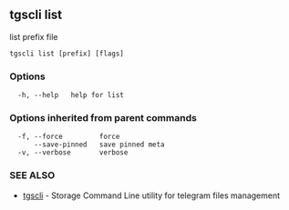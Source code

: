 ## tgscli list

list prefix file

```
tgscli list [prefix] [flags]
```

### Options

```
  -h, --help   help for list
```

### Options inherited from parent commands

```
  -f, --force         force
      --save-pinned   save pinned meta
  -v, --verbose       verbose
```

### SEE ALSO

* [tgscli](tgscli.md)	 - Storage Command Line utility for telegram files management

